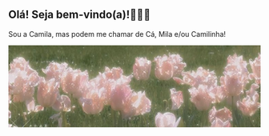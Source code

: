 ## Olá! Seja bem-vindo(a)!🌷🍰🍡

Sou a Camila, mas podem me chamar de Cá, Mila e/ou Camilinha!

![Imagem do pinterest](Imagem/download.jpg)
